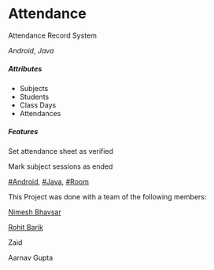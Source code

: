 # Attendance 
Attendance Record System

*Android*, *Java*

##### Attributes
 - Subjects	
 - Students 	
 - Class Days 	
 - Attendances

##### Features
Set attendance sheet as verified

Mark subject sessions as ended

[#Android](https://www.android.com/), [#Java](https://www.java.com/en/), [#Room](https://developer.android.com/topic/libraries/architecture/room)

This Project was done with a team of the following members:

[Nimesh Bhavsar](github.com/NimeshBhavsar)

[Rohit Barik](github.com/RohitBarikk)

Zaid

Aarnav Gupta
